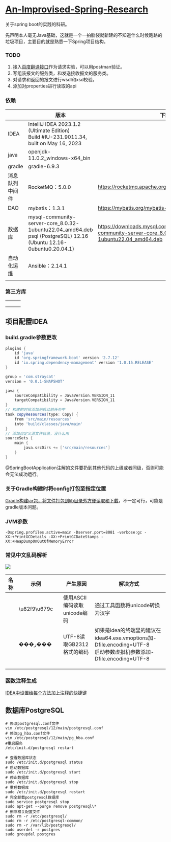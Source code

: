 # [An-Improvised-Spring-Research](https://github.com/Overstars/An-Improvised-Spring-Research)
关于spring boot的实践的科研。

先声明本人毫无Java基础，这就是一个一拍脑袋就新建的不知道什么时候跑路的垃圾项目，主要目的就是熟悉一下Spring项目结构。

### TODO

1. 接入[百度翻译接口](http://api.fanyi.baidu.com/doc/21)作为请求实验，可以用postman验证。
2. 写组装报文的服务类，和发送接收报文的服务类。
3. 对请求和返回的报文进行wsdl和xsd校验。
4. 添加对properties进行读取的api

### 依赖

|                | 版本                                                         | 下载链接                                                     | 说明     |
| -------------- | ------------------------------------------------------------ | ------------------------------------------------------------ | -------- |
| IDEA           | IntelliJ IDEA 2023.1.2 (Ultimate Edition)<br>Build #IU-231.9011.34, built on May 16, 2023 |                                                              | 开发工具 |
| java           | openjdk-11.0.2_windows-x64_bin                               |                                                              |          |
| gradle         | gradle-6.9.3                                                 |                                                              |          |
| 消息队列中间件 | RocketMQ：5.0.0                                              | https://rocketmq.apache.org/zh/download                      | 待研究   |
| DAO            | mybatis：1.3.1                                               | https://mybatis.org/mybatis-3/zh/getting-started.html        |          |
| 数据库         | mysql-community-server-core_8.0.32-1ubuntu22.04_amd64.deb<br>psql (PostgreSQL) 12.16 (Ubuntu 12.16-0ubuntu0.20.04.1) | https://downloads.mysql.com/archives/get/p/23/file/mysql-community-server-core_8.0.32-1ubuntu22.04_amd64.deb | TODO     |
| 自动化运维     | Ansible：2.14.1                                              |                                                              | 可能会用 |
|                |                                                              |                                                              |          |

### 第三方库

|      |      |      |
| ---- | ---- | ---- |
|      |      |      |
|      |      |      |
|      |      |      |

## 项目配置IDEA

### build.gradle参数更改

```gradle
plugins {
    id 'java'
    id 'org.springframework.boot' version '2.7.12'
    id 'io.spring.dependency-management' version '1.0.15.RELEASE'
}

group = 'com.straycat'
version = '0.0.1-SNAPSHOT'

java {
    sourceCompatibility = JavaVersion.VERSION_11
    targetCompatibility = JavaVersion.VERSION_11
}
// 构建的时候添加到启动前任务中
task copyResources(type: Copy) {
    from 'src/main/resources'
    into 'build/classes/java/main'
}
// 添加自定义源文件目录，没什么用
sourceSets {
    main {
        java.srcDirs += ['src/main/resources']
    }
}
```

@SpringBootApplication注解的文件要扔到其他代码的上级或者同级，否则可能会无法成功运行。

### 关于Gradle构建时将config打包至指定位置

[Gradle构建jar包，将文件打包到lib目录外方便读取和下载](https://blog.csdn.net/w4187402/article/details/107060463)，不一定可行，可能是gradle版本问题。

### JVM参数

```
-Dspring.profiles.active=main -Dserver.port=8081 -verbose:gc -XX:+PrintGCDetails -XX:+PrintGCDateStamps -XX:+HeapDumpOnOutOfMemoryError
```



### 常见中文乱码解析

![](https://img-blog.csdnimg.cn/20210323155253380.jpg)

| 名称 | 示例         |      | 产生原因                     | 解决方式                                                     |
| ---- | ------------ | ---- | ---------------------------- | ------------------------------------------------------------ |
|      | \u82f9\u679c |      | 使用ASCII编码读取unicode编码 | 通过工具函数将unicode转换为汉字                              |
|      | ���ر���      |      | UTF-8读取GB2312格式的编码    | 如果是idea的终端里的建议在idea64.exe.vmoptions加-Dfile.encoding=UTF-8<br>启动参数虚拟机参数添加-Dfile.encoding=UTF-8 |
|      |              |      |                              |                                                              |
|      |              |      |                              |                                                              |
|      |              |      |                              |                                                              |

### 函数注释生成

[IDEA中设置给每个方法加上注释的快捷键](https://blog.csdn.net/weixin_45089791/article/details/103722702)



## 数据库PostgreSQL

```
# 修改postgresql.conf文件
vim /etc/postgresql/12/main/postgresql.conf
# 修改pg_hba.conf文件
vim /etc/postgresql/12/main/pg_hba.conf
#重启服务
/etc/init.d/postgresql restart

# 查看数据库状态
sudo /etc/init.d/postgresql status
# 启动数据库
sudo /etc/init.d/postgresql start
# 停止数据库
sudo /etc/init.d/postgresql stop
# 重启数据库
sudo /etc/init.d/postgresql restart
# 完全卸载postgresql数据库
sudo service postgresql stop 
sudo apt-get --purge remove postgresql\* 
# 删除相关配置文件
sudo rm -r /etc/postgresql/
sudo rm -r /etc/postgresql-common/
sudo rm -r /var/lib/postgresql/
sudo userdel -r postgres
sudo groupdel postgres
```

